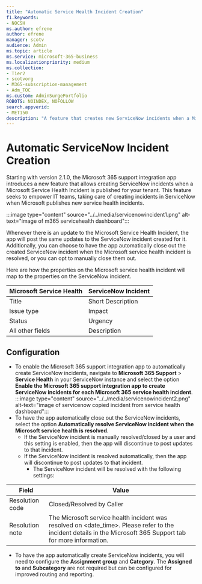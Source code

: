 ```yaml
---
title: "Automatic Service Health Incident Creation"
f1.keywords:
- NOCSH
ms.author: efrene
author: efrene
manager: scotv
audience: Admin
ms.topic: article
ms.service: microsoft-365-business
ms.localizationpriority: medium
ms.collection:
- Tier2
- scotvorg
- M365-subscription-management
- Adm_TOC
ms.custom: AdminSurgePortfolio
ROBOTS: NOINDEX, NOFOLLOW
search.appverid:
- MET150
description: "A feature that creates new ServiceNow incidents when a Microsoft Service Health Incident is published for your Microsoft 365 tenant."
---
```


# Automatic ServiceNow Incident Creation

Starting with version 2.1.0, the Microsoft 365 support integration app introduces a new feature that allows creating ServiceNow incidents when a Microsoft Service Health Incident is published for your tenant. This feature seeks to empower IT teams, taking care of creating incidents in ServiceNow when Microsoft publishes new service health incidents.

:::image type="content" source="../../media/servicenowincident1.png" alt-text="image of m365 servicehealth dashboard":::

Whenever there is an update to the Microsoft Service Health Incident, the app will post the same updates to the ServiceNow incident created for it. Additionally, you can choose to have the app automatically close out the created ServiceNow incident when the Microsoft service health incident is resolved, or you can opt to manually close them out.

Here are how the properties on the Microsoft service health incident will map to the properties on the ServiceNow incident.

| Microsoft Service Health | ServiceNow Incident |
| --- | --- |
| Title | Short Description |
| Issue type | Impact |
| Status | Urgency |
| All other fields | Description |

## Configuration

- To enable the Microsoft 365 support integration app to automatically create ServiceNow incidents, navigate to **Microsoft 365 Support** > **Service Health** in your ServiceNow instance and select the option **Enable the Microsoft 365 support integration app to create ServiceNow incidents for each Microsoft 365 service health incident**.
:::image type="content" source="../../media/servicenowincident2.png" alt-text="image of servicenow copied incident from service health dashboard":::
- To have the app automatically close out the ServiceNow incidents, select the option **Automatically resolve ServiceNow incident when the Microsoft service health is resolved**.
    - If the ServiceNow incident is manually resolved/closed by a user and this setting is enabled, then the app will discontinue to post updates to that incident.
    - If the ServiceNow incident is resolved automatically, then the app will discontinue to post updates to that incident.
        - The ServiceNow incident will be resolved with the following settings:

| Field | Value |
| --- | --- |
| Resolution code | Closed/Resolved by Caller |
| Resolution note | The Microsoft service health incident was resolved on <date_time>. Please refer to the incident details in the Microsoft 365 Support tab for more information. |

- To have the app automatically create ServiceNow incidents, you will need to configure the **Assignment group** and **Category**. The **Assigned to** and **Subcategory** are not required but can be configured for improved routing and reporting.
